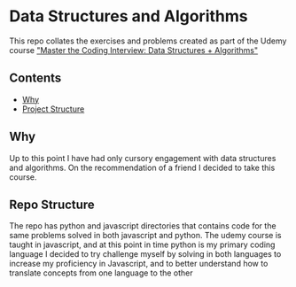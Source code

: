 # Data Structures and Algorithms
This repo collates the exercises and problems created as part of the Udemy course ["Master the Coding Interview: Data Structures + Algorithms"](https://www.udemy.com/course/master-the-coding-interview-data-structures-algorithms/)

## Contents
- [Why](#why)
- [Project Structure](#project-structure)

## Why
Up to this point I have had only cursory engagement with data structures and algorithms. 
On the recommendation of a friend I decided to take this course. 

## Repo Structure
The repo has python and javascript directories that contains code for the same problems solved in both javascript and python. 
The udemy course is taught in javascript, and at this point in time python is my primary coding language
I decided to try challenge myself by solving in both languages to increase my proficiency in Javascript, and to better understand how to translate concepts from one language to the other


